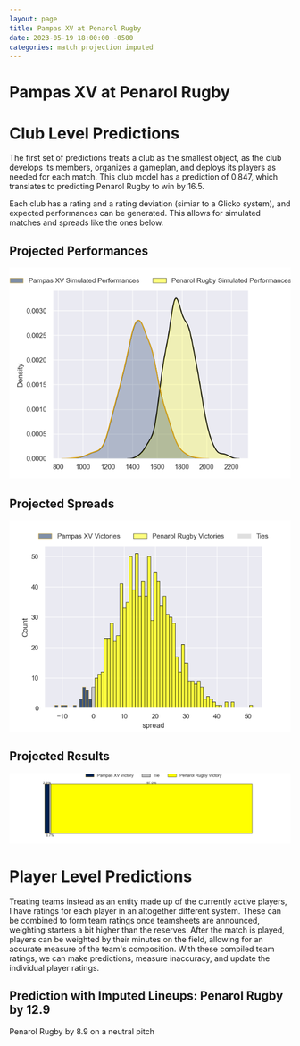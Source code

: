 ```yaml
---  
layout: page  
title: Pampas XV at Penarol Rugby  
date: 2023-05-19 18:00:00 -0500  
categories: match projection imputed  
---
```

# Pampas XV at Penarol Rugby

# Club Level Predictions


The first set of predictions treats a club as the smallest object, as the club develops its members, organizes a gameplan, and deploys its players as needed for each match. This club model has a prediction of 0.847, which translates to predicting Penarol Rugby to win by 16.5.

Each club has a rating and a rating deviation (simiar to a Glicko system), and expected performances can be generated. This allows for simulated matches and spreads like the ones below.
## Projected Performances


![Projected Performances](plots/performances_2023-05-19-PenarolRugby-PampasXV.png)
## Projected Spreads


![Projected Spreads](plots/spreads_2023-05-19-PenarolRugby-PampasXV.png)
## Projected Results


![Projected Results](plots/resultbar_2023-05-19-PenarolRugby-PampasXV.png)
# Player Level Predictions


Treating teams instead as an entity made up of the currently active players, I have ratings for each player in an altogether different system. These can be combined to form team ratings once teamsheets are announced, weighting starters a bit higher than the reserves. After the match is played, players can be weighted by their minutes on the field, allowing for an accurate measure of the team's composition. With these compiled team ratings, we can make predictions, measure inaccuracy, and update the individual player ratings.
## Prediction with Imputed Lineups: Penarol Rugby by 12.9


Penarol Rugby by 8.9 on a neutral pitch

